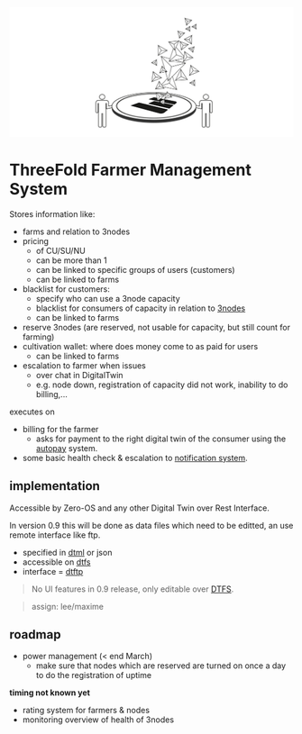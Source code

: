 ![](img/threefold_mgmt.png)

# ThreeFold Farmer Management System

Stores information like:

- farms and relation to 3nodes
- pricing
  - of CU/SU/NU
  - can be more than 1
  - can be linked to specific groups of users (customers)
  - can be linked to farms
- blacklist for customers:
  - specify who can use a 3node capacity
  - blacklist for consumers of capacity in relation to [3nodes](3node)
  - can be linked to farms
- reserve 3nodes (are reserved, not usable for capacity, but still count for farming)
- cultivation wallet: where does money come to as paid for users
  - can be linked to farms
- escalation to farmer when issues
  - over chat in DigitalTwin
  - e.g. node down, registration of capacity did not work, inability to do billing,...

executes on

- billing for the farmer
  - asks for payment to the right digital twin of the consumer using the [autopay](threefold:autopay) system.
- some basic health check & escalation to [notification system](notifications).

## implementation

Accessible by Zero-OS and any other Digital Twin over Rest Interface.

In version 0.9 this will be done as data files which need to be editted, an use remote interface like ftp.

- specified in [dtml](threefold:dtml) or json
- accessible on [dtfs](threefold:dtfs)
- interface = [dtftp](threefold:dtftp)

> No UI features in 0.9 release, only editable over [DTFS](threefold:dtfs).

> assign: lee/maxime

## roadmap

- power management (< end March)
  - make sure that nodes which are reserved are turned on once a day to do the registration of uptime

**timing not known yet**

- rating system for farmers & nodes
- monitoring overview of health of 3nodes